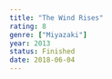 ```yaml
---
title: "The Wind Rises"
rating: 8
genre: ["Miyazaki"]
year: 2013
status: Finished
date: 2018-06-04
---
```

